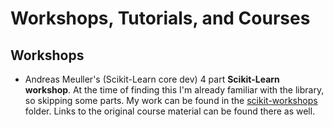 # Workshops, Tutorials, and Courses

## Workshops
* Andreas Meuller's (Scikit-Learn core dev) 4 part **Scikit-Learn workshop**. At the time of finding this I'm already familiar with the library, so skipping some parts. My work can be found in the [scikit-workshops](scikit-workshops/scikit-workshop.md) folder. Links to the original course material can be found there as well.